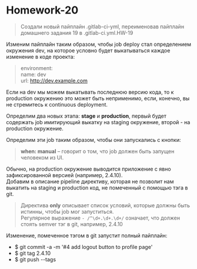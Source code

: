 # Homework-20

> Создали новый пайплайн .gitlab-ci-yml, переименовав пайплайн домашнего задания 19 в .gitlab-ci.yml.HW-19

Изменим пайплайн таким образом, чтобы job deploy стал определением окружения dev, на которое условно будет выкатываться каждое изменение в коде проекта:

> environment:<br>
> name: dev<br>
> url: <http://dev.example.com>

Если на dev мы можем выкатывать последнюю версию кода, то к production окружению это может быть неприменимо, если, конечно, вы не стремитесь к continuous deployment.<br>

Определим два новых этапа: **stage** и **production**, первый будет содержать job имитирующий выкатку на staging окружение, второй - на production окружение.<br>

Определим эти job таким образом, чтобы они запускались с кнопки:

> **when: manual** – говорит о том, что job должен быть запущен человеком из UI.

Обычно, на production окружение выводится приложение с явно зафиксированной версией (например, 2.4.10).<br>
Добавим в описание pipeline директиву, которая не позволит нам выкатить на staging и production код, не помеченный с помощью тэга в git.

> Директива **only** описывает список условий, которые должны быть истинны, чтобы job мог запуститься.<br>
> Регулярное выражение `- /^\d+.\d+.\d+/` означает, что должен стоять semver тэг в git, например, 2.4.10

Изменение, помеченное тэгом в git запустит полный пайплайн:

- $ git commit -a -m '#4 add logout button to profile page'
- $ git tag 2.4.10
- $ git push --tags
